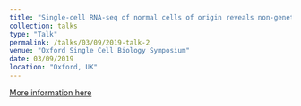 ```yaml
---
title: "Single-cell RNA-seq of normal cells of origin reveals non-genetic heterogeneity of serous ovarian cancer "
collection: talks
type: "Talk"
permalink: /talks/03/09/2019-talk-2
venue: "Oxford Single Cell Biology Symposium"
date: 03/09/2019
location: "Oxford, UK"
---
```


[More information here](https://zhiyhu.github.io/files/talk2.pdf)
